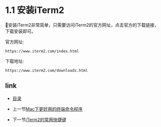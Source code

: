 # 1.1 安装iTerm2

安装iTerm2非常简单，只需要访问iTerm2的官方网址，点击官方的下载链接，下载安装即可。

官方网址:

```url
https://www.iterm2.com/index.html
```

下载地址:

```url
https://www.iterm2.com/downloads.html
```

## link

* [目录](README.md)

* 上一节[Mac下更好用的终端命令程序](01.0.md)

* 下一节[iTerm2的常用快捷键](01.1.md)